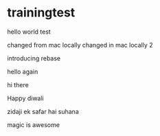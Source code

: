 # trainingtest




hello world test

changed from mac locally
changed in mac locally 2

introducing rebase

hello again

hi there

Happy diwali


zidaji ek safar hai suhana

magic is awesome